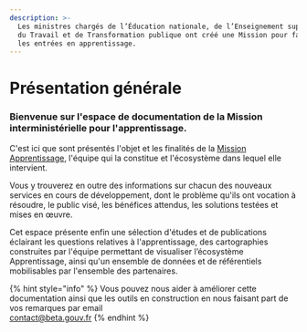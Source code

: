 ```yaml
---
description: >-
  Les ministres chargés de l’Éducation nationale, de l’Enseignement supérieur,
  du Travail et de Transformation publique ont créé une Mission pour faciliter
  les entrées en apprentissage.
---
```


# Présentation générale

### **Bienvenue sur l'espace de documentation de la Mission interministérielle pour l'apprentissage.** 

C'est ici que sont présentés l'objet et les finalités de la [Mission Apprentissage](https://travail-emploi.gouv.fr/actualites/l-actualite-du-ministere/article/une-mission-pour-faciliter-les-entrees-en-apprentissage), l'équipe qui la constitue et l'écosystème dans lequel elle intervient.   
   
Vous y trouverez en outre des informations sur chacun des nouveaux services en cours de développement, dont le problème qu'ils ont vocation à résoudre, le public visé, les bénéfices attendus, les solutions testées et mises en œuvre.  
  
Cet espace présente enfin une sélection d'études et de publications éclairant les questions relatives à l'apprentissage, des cartographies construites par l'équipe permettant de visualiser l’écosystème Apprentissage, ainsi qu'un ensemble de données et de référentiels mobilisables par l'ensemble des partenaires.





{% hint style="info" %}
Vous pouvez nous aider à améliorer cette documentation ainsi que les outils en construction en nous faisant part de vos remarques par email  
[contact@beta.gouv.fr](mailto:contact@beta.gouv.fr)
{% endhint %}



